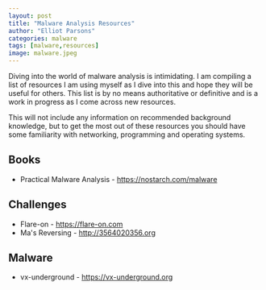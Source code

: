 ```yaml
---
layout: post
title: "Malware Analysis Resources"
author: "Elliot Parsons"
categories: malware
tags: [malware,resources]
image: malware.jpeg
---
```


Diving into the world of malware analysis is intimidating. I am compiling a list of resources I am using myself as I dive into this and hope they will be useful for others. This list is by no means authoritative or definitive and is a work in progress as I come across new resources.

This will not include any information on recommended background knowledge, but to get the most out of these resources you should have some familiarity with networking, programming and operating systems.

## Books
- Practical Malware Analysis - https://nostarch.com/malware

## Challenges
- Flare-on - https://flare-on.com
- Ma's Reversing - http://3564020356.org

## Malware
- vx-underground - https://vx-underground.org